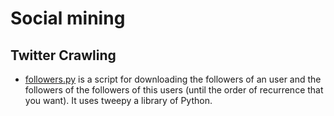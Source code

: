 # Social mining

## Twitter Crawling

* [followers.py](https://github.com/wizmik12/socialmining/blob/master/twittercrawling/followers.py) is a script for downloading the followers of an user and the followers of the followers of this users (until the order of recurrence that you want). It uses tweepy a library of Python.
